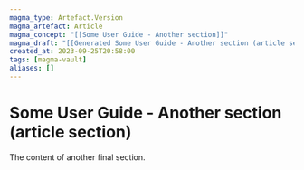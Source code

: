 ```yaml
---
magma_type: Artefact.Version
magma_artefact: Article
magma_concept: "[[Some User Guide - Another section]]"
magma_draft: "[[Generated Some User Guide - Another section (article section) (2023-09-23T00:08:00)]]"
created_at: 2023-09-25T20:58:00
tags: [magma-vault]
aliases: []
---
```

# Some User Guide - Another section (article section)

The content of another final section.